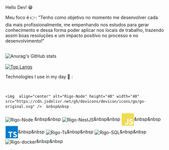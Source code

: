 Hello Dev! 😁 

Meu foco é 👉: "Tenho como objetivo no momento me desenvolver cada dia mais
profissionalmente, me empenhando nos estudos para gerar
conhecimento e dessa forma poder aplicar nos locais de trabalho,
trazendo assim boas resoluções e um impacto positivo no processo e no
desenvolvimento!" <br>
<br>



![Anurag's GitHub stats](https://github-readme-stats.vercel.app/api?username=Gabriel-Rigonato&show_icons=true&theme=dark&count_private=true&line_height=27)<br><br>
[![Top Langs](https://github-readme-stats.vercel.app/api/top-langs/?username=Gabriel-Rigonato&layout=compact&show_icons=true&theme=dark&count_private=true&line_height=27)](https://github.com/Gabriel-Rigonato/github-readme-stats)

Technologies I use in my day 👾 : 

<div style="display: inline_block"><br>
  
           
    <img  align="center" alt="Rigo-Node" height="40" width="40" src="https://cdn.jsdelivr.net/gh/devicons/devicon/icons/go/go-original.svg" />  &nbsp&nbsp
  <img align="center" alt="Rigo-Node" height="40" width="40" src="https://cdn.jsdelivr.net/gh/devicons/devicon/icons/nodejs/nodejs-original-wordmark.svg" /> &nbsp&nbsp
   <img  align="center" alt="Rigo-NestJS" height="40" width="40" src="https://www.svgrepo.com/download/373872/nestjs.svg" />&nbsp&nbsp
  <img align="center" alt="Rigo-Js" height="40" width="40" src="https://raw.githubusercontent.com/devicons/devicon/master/icons/javascript/javascript-plain.svg">&nbsp&nbsp
  <img align="center" alt="Rigo-Ts" height="40" width="40" src="https://raw.githubusercontent.com/devicons/devicon/master/icons/typescript/typescript-plain.svg">&nbsp&nbsp
  <img align="center" alt="Rigo-Ts" height="40" width="40" src="https://cdn.jsdelivr.net/gh/devicons/devicon/icons/java/java-original.svg" />&nbsp&nbsp
  <img  align="center" alt="Rigo-SQL" height="40" width="40" src="https://cdn.jsdelivr.net/gh/devicons/devicon/icons/mysql/mysql-original.svg" />&nbsp&nbsp
  <img  align="center" alt="Rigo-docker" height="40" width="40" src="https://www.svgrepo.com/download/303231/docker-logo.svg" />&nbsp&nbsp
 
          
</div>



